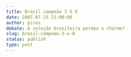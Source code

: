 ```yaml
---
title: Brasil campeão 3 X 0
date: 2007-07-15 21:00:00
author: pires
debate: A seleção brasileira perdeu o charme?
slug: brasil-campeao-3-x-0
status: publish 
type: post
---
```



